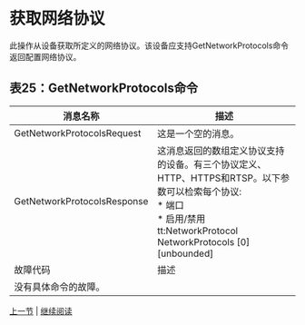 # 获取网络协议

此操作从设备获取所定义的网络协议。该设备应支持GetNetworkProtocols命令返回配置网络协议。

## 表25：GetNetworkProtocols命令

消息名称|描述
----|----
GetNetworkProtocolsRequest |这是一个空的消息。
GetNetworkProtocolsResponse|这消息返回的数组定义协议支持的设备。有三个协议定义、HTTP、HTTPS和RTSP。以下参数可以检索每个协议: <br/> * 端口 <br/> * 启用/禁用 <br/>tt:NetworkProtocol NetworkProtocols [0][unbounded]
故障代码|描述
 |没有具体命令的故障。


[上一节](08.02.11.md) | [继续阅读](08.02.13.md)

